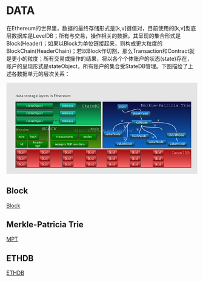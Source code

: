 # DATA

在Ethereum的世界里，数据的最终存储形式是[k,v]键值对，目前使用的[k,v]型底层数据库是LevelDB；所有与交易，操作相关的数据，其呈现的集合形式是Block(Header)；如果以Block为单位链接起来，则构成更大粒度的BlockChain(HeaderChain)；若以Block作切割，那么Transaction和Contract就是更小的粒度；所有交易或操作的结果，将以各个个体账户的状态(state)存在，账户的呈现形式是stateObject，所有账户的集合受StateDB管理。下图描绘了上述各数据单元的层次关系：

![data](./pic/20170915102757705.png)

## Block
[Block](./basic.type.Block.md)

## Merkle-Patricia Trie
[MPT](./03.Trie.md)

## ETHDB
[ETHDB](./basic.type.ethdb.md)
